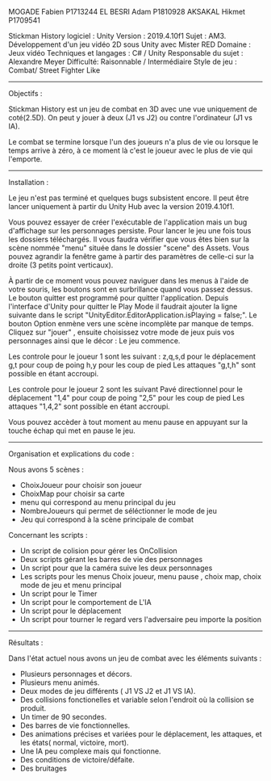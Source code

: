 MOGADE Fabien P1713244
EL BESRI Adam   P1810928
AKSAKAL Hikmet P1709541

Stickman History 
logiciel : Unity
Version : 2019.4.10f1
Sujet : AM3. Développement d'un jeu vidéo 2D sous Unity avec Mister RED
Domaine :	Jeux vidéo
Techniques et langages : C# / Unity
Responsable du sujet : Alexandre Meyer
Difficulté: Raisonnable / Intermédiaire
Style de jeu : Combat/ Street Fighter Like

----------------------------------------------------------------------------------------------

Objectifs : 

Stickman History est un jeu de combat en 3D avec une vue uniquement de coté(2.5D). On peut y jouer à deux (J1 vs J2) ou contre l'ordinateur (J1 vs IA).

Le combat se termine lorsque l'un des joueurs n'a plus de vie ou lorsque le temps arrive à zéro, à ce moment là c'est le joueur avec le plus de vie qui l'emporte.

----------------------------------------------------------------------------------------------

Installation : 

Le jeu n'est pas terminé et quelques bugs subsistent encore.
Il peut être lancer uniquement à partir du Unity Hub avec la version 2019.4.10f1.

Vous pouvez essayer de créer l'exécutable de l'application mais un bug d'affichage sur les personnages persiste.
Pour lancer le jeu une fois tous les dossiers téléchargés. Il vous faudra vérifier que vous êtes bien sur la scène nommée "menu" située dans le dossier "scene" des Assets.
Vous pouvez agrandir la fenêtre game à partir des paramètres de celle-ci sur la droite (3 petits point verticaux).

À partir de ce moment vous pouvez naviguer dans les menus à l'aide de votre souris,
les boutons sont en surbrillance quand vous passez dessus.
Le bouton quitter est programmé pour quitter l'application. Depuis l'interface d'Unity pour quitter le Play Mode il faudrait ajouter la ligne suivante dans le script "UnityEditor.EditorApplication.isPlaying = false;".
Le bouton Option enmène vers une scène incomplète par manque de temps.
Cliquez sur "jouer" , ensuite choisissez votre mode de jeux puis vos personnages ainsi que le décor : Le jeu commence.

Les controle pour le joueur 1 sont les suivant :
    z,q,s,d pour le déplacement
    g,t pour coup de poing
    h,y pour les coup de pied
Les attaques "g,t,h"  sont possible en étant accroupi.

Les controle pour le joueur 2 sont les suivant
    Pavé directionnel pour le déplacement
    "1,4" pour coup de poing
    "2,5" pour les coup de pied
Les attaques "1,4,2"  sont possible en étant accroupi.

Vous pouvez accèder à tout moment au menu pause en appuyant sur la touche échap qui met en pause le jeu.

----------------------------------------------------------------------------------------------

Organisation et explications du code :

Nous avons 5 scènes :  
- ChoixJoueur pour choisir son joueur 
- ChoixMap pour choisir sa carte
- menu qui correspond au menu principal du jeu
- NombreJoueurs qui permet de séléctionner le mode de jeu
- Jeu qui correspond à la scène principale de combat

Concernant les scripts : 
- Un script de colision pour gérer les OnCollision
- Deux scripts gérant les barres de vie des personnages 
- Un script pour que la caméra suive les deux personnages
- Les scripts pour les menus Choix joueur, menu pause , choix map, choix mode de jeu et menu principal
- Un script pour le Timer
- Un script pour le comportement de L'IA
- Un script pour le déplacement
- Un script pour tourner le regard vers l'adversaire peu importe la position 


----------------------------------------------------------------------------------------------

Résultats :

Dans l'état actuel nous avons un jeu de combat avec les éléments suivants :  

- Plusieurs personnages et décors.
- Plusieurs menu animés.
- Deux modes de jeu différents ( J1 VS J2 et J1 VS IA).
- Des collisions fonctionelles et variable selon l'endroit où la collision se produit.
- Un timer de 90 secondes.
- Des barres de vie fonctionnelles.
- Des animations précises et variées pour le déplacement, les attaques, et les états( normal, victoire, mort).
- Une IA peu complexe mais qui fonctionne.
- Des conditions de victoire/défaite.
- Des bruitages
